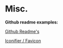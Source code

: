 
# Misc.

**Github readme examples:**

[Github Readme's](https://github.com/abhisheknaiidu/awesome-github-profile-readme#retro-)


[Iconifier / Favicon](https://iconifier.net/index.php?iconified=20230505213141_owenwow.png)


[]()